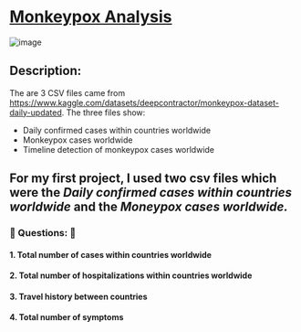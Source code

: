 # [Monkeypox Analysis](https://github.com/TyreqPW/DA_Portfolio/blob/main/Project1/Project1Analysis.md)
![image](https://user-images.githubusercontent.com/112139192/187305245-0225e643-965d-49b2-9fc1-4bd1983e5db5.png)

## Description:
The are 3 CSV files came from https://www.kaggle.com/datasets/deepcontractor/monkeypox-dataset-daily-updated.
The three files show: 
* Daily confirmed cases within countries worldwide 
* Monkeypox cases worldwide
* Timeline detection of monkeypox cases worldwide

## For my first project, I used two csv files which were the *Daily confirmed cases within countries worldwide* and the *Moneypox cases worldwide.*

### :pushpin: Questions: :pushpin:
#### 1. Total number of cases within countries worldwide
#### 2. Total number of hospitalizations within countries worldwide
#### 3. Travel history between countries
#### 4. Total number of symptoms

